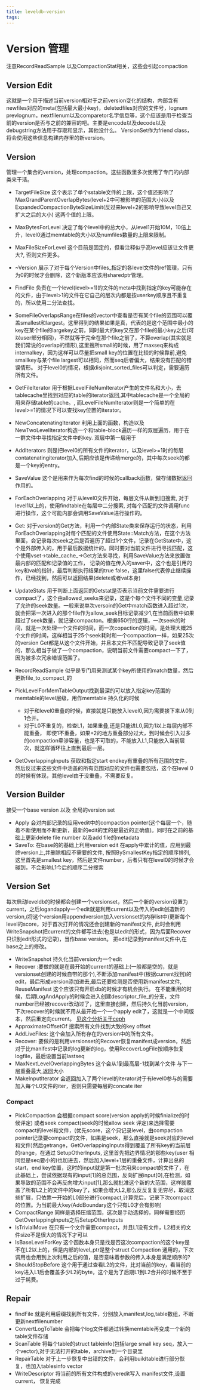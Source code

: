 ```yaml
---
title: leveldb-version
tags:
---
```


# Version 管理

注意RecordReadSample 以及CompactionStat相关，这些会引起compaction

## Version Edit

这就是一个用于描述当前version相对于之前version变化的结构，内部含有newfiles对应的meta(包括最大最小key)，deletedfiles对应的文件号，lognum prevlognum，nextfilenum以及comparetor名字信息等，这个应该是用于检查当前的version是否与之前的兼容的吧。主要是encode以及decode以及debugstring方法用于存取和显示，其他没什么。 VersionSet作为friend class，将会使用这些信息构建内存里的新version。

## Version

管理一个集合的version，处理compaction。这些函数里多次使用了专门的内部类来干活。

- TargetFileSize 这个表示了单个sstable文件的上限，这个值还影响了MaxGrandParentOverlapBytes(level+2中可被影响的范围大小)以及ExpandedCompactionByteSizeLimit(反过来level+2的影响导致level自己又扩大之后的大小) 这两个值的上限。
- MaxBytesForLevel 决定了每个level中的总大小，从level1开始10M，10倍上升，level0通过memtable的大小以及numfiles数量的上限来限制。
- MaxFileSizeForLevel 这个目前是固定的，但看注释似乎高level应该让文件更大?, 否则文件更多。
- ~Version 展示了对于每个Version中files_指定的各level文件的ref管理，只有为0的时候才会删除，这个新版本应该用sharedptr管理。
- FindFile 负责在一个level(level>=1)的文件的meta中找到指定的key可能存在的文件，由于level>1的文件在它自己的层次内都是按userkey顺序且不重复的，所以使用二分法查找。
- SomeFileOverlapsRange在files的vector中查看是否有某个file的范围可以覆盖smallest和largest。这里得到的结果如果是真，代表的是这个范围中最小的key在某个file的largekey之前，同时最大的key又在那个file的最小key之后(可以user部分相同)，不然就等于完全在那个file之前了，不算overlap(其实就是我们常说的overlap的情形),这里搜所small的时候，用了maxseq来构成internalkey，因为这样可以尽量把small key的位置在比较的时候靠前,避免smallkey与某个file largest可以相同，然而seq后者偏大，结果没有匹配的错误情形。 对于level0的情况，根据disjoint_sorted_files可以判定，需要遍历所有文件。
- GetFileIterator 用于根据LevelFileNumIterator产生的文件名和大小，去tablecache里找到对应的table的iterator返回,其中tablecache是一个全局的用来存储table的cache。, 而LevelFileNumIterator则是一个简单的在level>=1的情况下可以查找key位置的iterator。
- NewConcatenatingIterator 利用上面的函数，构造以及NewTwoLevelIterator构造一个和table-block遍历一样的双层遍历，用于在一群文件中寻找指定文件中的key. 双层中第一层用于
- AddIterators 则是把level0的所有文件的iterator，以及level>=1时的每层contatenatingiterator加入,后期应该是传递给merge的，其中每次seek的都是一个key的entry。
- SaveValue 这个是用来作为每次find的时候的callback函数，做存储数据返回作用的。
- ForEachOverlapping 对于从level0文件开始，每层文件从新到旧搜索, 对于level1以上的，使用findtable在每层中二分搜索, 对每个匹配的文件调用func进行操作，这个可能内部会调用SaveValue进行操作的。
- Get: 对于version的Get方法，利用一个内部State类来保存运行的状态，利用ForEachOverlapping对每个匹配的文件使用State::Match方法，在这个方法里面，会记录每次seek之后是否遍历了超过1个文件，记录在GetState中，这个是外部传入的，用于最后数据统计的。同时要对当前文件进行寻找匹配，这个使用vset->table_cache_->Get方法来寻找，利用SaveValue方法来放置做最内部的匹配和记录值的工作， 记录的值在传入的saver中，这个也是引用的key和val的指针，最后判断执行结果的true false，这里false代表停止继续操作，已经找到，然后可以返回结果(delete或者val本身)

- UpdateStats 用于判断上面返回的Getstat是否表示当前文件需要进行compact了，这个由allowed_seeks来记录，这是个每个文件不同的变量,记录了允许的seek数量。一般来说单次versoin的Get中match函数进入超过1次，就会把第一次进入的那个file作为allow_seek目标记录减少1,在当前函数中如果超过了seek数量，就记录compacton。根据650行的逻辑，一次seek的时间，就是一次处理一个文件的时间，而一次copaction的时间，是处理大概25个文件的时间，这样相当于25个seek耗时和一个compaction一样，如果25次的version Get都是从这个文件开始，并且本文件不匹配导致记录了seek值的，那么相当于做了一个compaction，说明当前文件需要compact一下了，因为被多次冗余错误范围了。

- RecordReadSample 似乎是专门用来测试某个key所使用的match数量，然后更新file_to_compact_的
- PickLevelForMemTableOutput找到最深的可以放入指定key范围的memtable的level层级，用作memtable 持久化的时候
    - 对于和level0重叠的时候，直接就是只能放入level0,因为需要接下来从0到1合并。
    - 对于L0不重复的，检查L1，如果重叠,还是只能进L0,因为1以上每层内部不能重叠， 即使1不重叠，如果+2的地方重叠部分过大，到时候会引入过多的compaction牵涉容量，也是不可取的，不能放入L1,只能放入当前层次，就这样循环往上直到最后一层。
- GetOverlappingInputs 获取和指定start endkey有重叠的所有范围的文件，然后反过来这些文件中涵盖的所有范围对应的文件也需要包括，这个在level 0的时候有体现，其他level由于没重叠，不需要反复。

## Version Builder

接受一个base version 以及 全局的version set

- Apply 会对内部记录的应用vedit中的compaction pointer(这个每层一个，随着不断使用而不断更新，最新的edit的里的是最近的正确值)。同时在之前的基础上更新delete file number 以及add file的metadata
- SaveTo: 在base的的基础上利用version edit 在apply中累计的值，应用到最终version上,并删除相应不需要的文件, 按照BySmallestKey指定的顺序排列, 这里首先是smallest key，然后是文件number，后者只有在level0的时候才会碰到，不会影响L1今后的顺序二分搜索

## Version Set

每次启动leveldb的时候都会创建一个versionset，然后一个新的version设置为current，之后logandapply一个edit就是利用current以及传入的edit创造新的version,(将这个version用appendversion加入versionset的内存list中)更新每个level的score，对于首次打开的情况还会创建新的manifest文件, 此时会利用WriteSnapshot把current的文件都写进去(也是以edit的形式，因为后面Recover只识别edit形式的记录)，当作base version。  把edit记录到manifest文件中,在base之上的修改。

- WriteSnapshot 持久化当前version为一个edit
- Recover :要做的就是在最开始的current的基础上(一般都是空的，就是versionset创建的时候自带的那个),不断添加manifest中(根据current找到)的edit，最后形成version添加进去,最后还要检测是否使用新manifest文件, ReuseManifest 这个应该只有开启db的时候才有机会执行。 在不能重用的时候，后期LogAndApply的时候会进入创建descriptor_file_的分支，文件number已经被recover改动过了，这里直接创建，然后持久化当前version，下次recover的时候就不用从最开始一个一个apply edit了，这就是一个中间版本，然后重定向current。 [见这个分析关于ceph](https://bean-li.github.io/leveldb-manifest/)
- ApproximateOffsetOf 搜索所有文件找到大致的key offset
- AddLiveFiles: 这个会加入所有存在的version中的所有文件。
- Recover: 要做的是利用versionset的Recover恢复manifest成version，然后对于比manifest中记录的log更新的log，使用RecoverLogFile按顺序恢复logfile，最后设置当前lastseq
- MaxNextLevelOverlappingBytes 这个会从1到最高层-1找到某个文件 与下一层重叠最大,返回大小
- MakeInputIterator 会返回加入了两个level的iterator对于有level0参与的需要加入每个L0文件的iter，否则只需要每层的concate iter

### Compact

- PickCompaction 会根据compact score(version apply的时候finialize的时候评定) 或者seek compact(seek的时候allow seek 评定)来选择需要compact的level和文件，(优先score，这个只记录level，由compaction pointer记录要compact的文件，如果是seek，那么直接就是seek对应的level和文件)然后getrange，GetOverlappingInputs得到覆盖了所有key的当前层的range，在通过 SetupOtherInputs, 这里首先把边界情况的那些key(user 相同但是seq要小的)也加进去，然后加入level+1层的重叠文件，计算出总的start，end key位置，这时的input就是第一批次用来compact的文件了，在此基础上，尝试依据现有的input[1]的总范围，反向扩展input[0],在检测，如果导致的范围不会再反向增大input[1],那么就批准这个新的大范围，这样就覆盖了所有L2上的文件中的key了，如果会增大L2,那么反反复复无穷尽，取消这些扩展，只依靠一开始的L0部分进行compact,计算完后，记录下次compact的位置。为当前最大key(AddBoundary这个只有L0才会有影响)
- CompactRange 同样是选择压缩范围，这次是手动选择的，同样需要经历GetOverlappingInputs之后SetupOtherInputs
- IsTrivialMove 在只有一个文件需要compact，并且L1没有文件，L2相关的文件size不是很大的情况下才可以
- IsBaseLevelForKey 这个函数本身只是找是否这次compaction的这个key是不在L2以上的，但是内部的level_ptr是整个struct Compaction 通用的，下次调用也会用到上次利用之后的值，是否意味着参数的传入本身是满足顺序的?
- ShouldStopBefore 这个用于通过查看L2的文件，比对当前的key，看当前的key进入L1后会覆盖多少L2的byte，这个是为了后期L1到L2合并的时候不至于过于耗费。

## Repair

- findFile 就是利用后缀找到所有文件，分别放入manifest,log,table数组，不断更新nextfilenumber
- ConvertLogToTable 会把每个log文件都通过转换memtable再变成一个新的table文件存储
- ScanTable 将每个table的struct tableinfo(包括large small key seq，放入一个vector),对于无法打开的table，archive到一个目录里
- RepairTable 对于上一步恢复中出错的文件，会利用buildtable进行部分恢复，也加入tablesinfo vector
- WriteDescriptor 将当前的所有文件构成的veredit写入 manifest文件,设置current， 恢复完成
